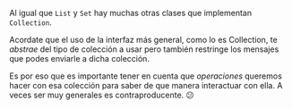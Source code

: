 Al igual que `List` y `Set` hay muchas otras clases que implementan `Collection`.

Acordate que el uso de la interfaz más general, como lo es Collection, te _abstrae_ del tipo de colección a usar pero también restringe los mensajes que podes enviarle a dicha colección.

Es por eso que es importante tener en cuenta que _operaciones_ queremos hacer con esa colección para saber de que manera interactuar con ella. A veces ser muy generales es contraproducente. :confused: